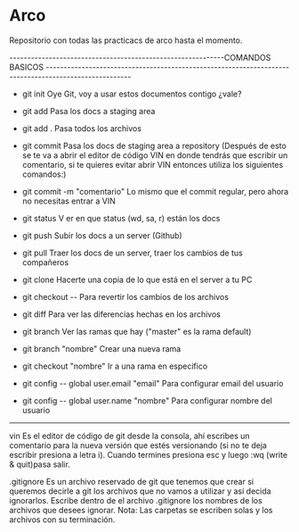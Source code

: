 # Arco
Repositorio con todas las practicacs de arco hasta el momento.

------------------------------------------------------------COMANDOS BASICOS ------------------------------------------------------------------------------------------------------    
* git init                                     Oye Git, voy a usar estos documentos contigo ¿vale?
* git add                                      <file> Pasa los docs a staging area 
* git add .                                    Pasa todos los archivos
* git commit                                   Pasa los docs de staging area a repository (Después de esto se te va a abrir el editor de código VIN en donde tendrás que escribir                                                  un comentario, si te quieres                      evitar abrir VIN entonces utiliza los siguientes comandos:)
* git commit -m "comentario"                   Lo mismo que el commit regular, pero ahora no necesitas entrar a VIN
* git status V                                 er en que status (wd, sa, r) están los docs
* git push                                     Subir los docs a un server (Github)
* git pull                                     Traer los docs de un server, traer los cambios de tus compañeros
* git clone                                    Hacerte una copia de lo que está en el server a tu PC
* git checkout -- <file>                       Para revertir los cambios de los archivos
* git diff <file>                              Para ver las diferencias hechas en los archivos
* git branch                                   Ver las ramas que hay ("master" es la rama default)
* git branch "nombre"                          Crear una nueva rama
* git checkout "nombre"                        Ir a una rama en especifico 

*  git config -- global user.email "email"     Para configurar email del usuario
*  git config -- global user.name "nombre"     Para configurar nombre del usuario
-----------------------------------------------------------------------------------------------------------------------------------------------------------------------------------              

vin Es el editor de código de git desde la consola, ahí escribes un comentario para la nueva versión que estés versionando (si no te deja escribir presiona a letra i). Cuando termines presiona esc y luego :wq (write & quit)pasa salir.

.gitignore Es un archivo reservado de git que tenemos que crear si queremos decirle a git los archivos que no vamos a utilizar y así decida ignorarlos.
Escribe dentro de el archivo .gitignore los nombres de los archivos que desees ignorar.
Nota: Las carpetas se escriben solas y los archivos con su terminación.
